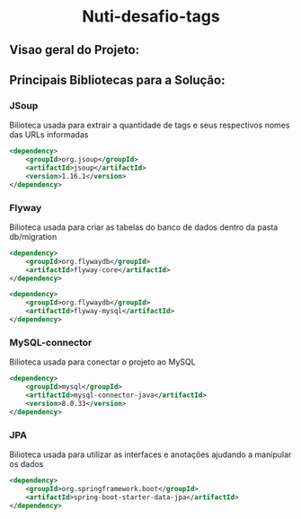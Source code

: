  <h1 align="center"> Nuti-desafio-tags</h1>

<h2>Visao geral do Projeto:</h2>


<h2>Principais Bibliotecas para a Solução:</h2>

### JSoup
Bilioteca usada para extrair a quantidade de tags e seus respectivos nomes das URLs informadas

```xml
<dependency>
	<groupId>org.jsoup</groupId>
	<artifactId>jsoup</artifactId>
	<version>1.16.1</version>
</dependency>
```

### Flyway
Bilioteca usada para criar as tabelas do banco de dados dentro da pasta db/migration
```xml
<dependency>
    <groupId>org.flywaydb</groupId>
    <artifactId>flyway-core</artifactId>
</dependency>

<dependency>
    <groupId>org.flywaydb</groupId>
    <artifactId>flyway-mysql</artifactId>
</dependency>
```
### MySQL-connector
Bilioteca usada para conectar o projeto ao MySQL

```xml
<dependency>
	<groupId>mysql</groupId>
	<artifactId>mysql-connector-java</artifactId>
	<version>8.0.33</version>
</dependency>
```

### JPA
Bilioteca usada para utilizar as interfaces e anotações ajudando a manipular os dados

```xml
<dependency>
    <groupId>org.springframework.boot</groupId>
    <artifactId>spring-boot-starter-data-jpa</artifactId>
</dependency>
```

